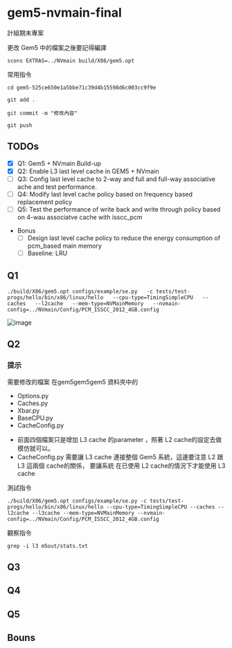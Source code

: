 # gem5-nvmain-final
計組期末專案

更改 Gem5 中的檔案之後要記得編譯
```
scons EXTRAS=../NVmain build/X86/gem5.opt
```
常用指令
```
cd gem5-525ce650e1a5bbe71c39d4b15598d6c003cc9f9e
```
```
git add .
```
```
git commit -m "修改內容"
```
```
git push
```
## TODOs
- [x] Q1: Gem5 + NVmain Build-up
- [x] Q2: Enable L3 last level cache in GEM5 + NVmain
- [ ] Q3: Config last level cache to 2-way and full and full-way associative ache and test performance.
- [ ] Q4: Modify last level cache policy based on frequency based replacement policy
- [ ] Q5: Test the performance of write back and write through policy based on 4-wau associatve cache with isscc_pcm  
- Bonus
    - [ ] Design last level cache policy to reduce the energy consumption of pcm_based main memory
    - [ ] Baseline: LRU
## Q1

```
./build/X86/gem5.opt configs/example/se.py   -c tests/test-progs/hello/bin/x86/linux/hello   --cpu-type=TimingSimpleCPU   --caches   --l2cache   --mem-type=NVMainMemory   --nvmain-config=../NVmain/Config/PCM_ISSCC_2012_4GB.config

```
![image](https://github.com/user-attachments/assets/5611c29e-c3c5-4e44-bf10-20f5ec570314)

## Q2
### 提示
需要修改的檔案 在gem5gem5gem5 資料夾中的
* Options.py 
* Caches.py 
* Xbar.py 
* BaseCPU.py 
* CacheConfig.py 
- 前面四個檔案只是增加 L3 cache 的parameter ，照著 L2 cache的設定去做模仿就可以。
- CacheConfig.py  需要讓 L3 cache 連接整個 Gem5 系統，這邊要注意 L2 跟L3 這兩個  cache的關係， 要讓系統 在已使用 L2 cache的情況下才能使用 L3 cache

測試指令
```
./build/X86/gem5.opt configs/example/se.py -c tests/test-progs/hello/bin/x86/linux/hello --cpu-type=TimingSimpleCPU --caches --l2cache --l3cache --mem-type=NVMainMemory --nvmain-config=../NVmain/Config/PCM_ISSCC_2012_4GB.config
```
觀察指令
```
grep -i l3 m5out/stats.txt
```
## Q3

## Q4

## Q5

## Bouns
